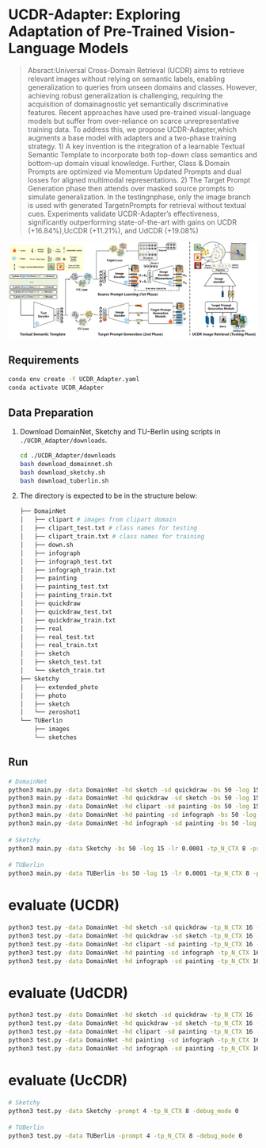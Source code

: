 # UCDR-Adapter: Exploring Adaptation of Pre-Trained Vision-Language Models

> Absract:Universal Cross-Domain Retrieval (UCDR) aims to retrieve relevant images without relying on semantic labels, enabling generalization to queries from unseen domains and classes. However, achieving robust generalization is challenging, requiring the acquisition of domainagnostic yet semantically discriminative features. Recent approaches have used pre-trained visual-language models but suffer from over-reliance on scarce unrepresentative training data. To address this, we propose UCDR-Adapter,which augments a base model with adapters and a two-phase training strategy. 1) A key invention is the integration of a learnable Textual Semantic Template to incorporate both top-down class semantics and bottom-up domain visual knowledge. Further, Class & Domain Prompts are optimized via Momentum Updated Prompts and dual losses for aligned multimodal representations. 2) The Target Prompt Generation phase then attends over masked source prompts to simulate generalization. In the testingnphase, only the image branch is used with generated TargetnPrompts for retrieval without textual cues. Experiments validate UCDR-Adapter’s effectiveness, significantly outperforming state-of-the-art with gains on UCDR (+16.84%),UcCDR (+11.21%), and UdCDR (+19.08%)


<img src="./UCDR-Adapter.jpg"/>

## Requirements

```bash
conda env create -f UCDR_Adapter.yaml
conda activate UCDR_Adapter
```

## Data Preparation

1. Download DomainNet, Sketchy and TU-Berlin using scripts in `./UCDR_Adapter/downloads`.

   ``` bash
   cd ./UCDR_Adapter/downloads
   bash download_domainnet.sh
   bash download_sketchy.sh
   bash download_tuberlin.sh
   ```

2. The directory is expected to be in the structure below:

   ```python
   ├── DomainNet
   │   ├── clipart # images from clipart domain
   │   ├── clipart_test.txt # class names for testing
   │   ├── clipart_train.txt # class names for training
   │   ├── down.sh
   │   ├── infograph
   │   ├── infograph_test.txt
   │   ├── infograph_train.txt
   │   ├── painting
   │   ├── painting_test.txt
   │   ├── painting_train.txt
   │   ├── quickdraw
   │   ├── quickdraw_test.txt
   │   ├── quickdraw_train.txt
   │   ├── real
   │   ├── real_test.txt
   │   ├── real_train.txt
   │   ├── sketch
   │   ├── sketch_test.txt
   │   └── sketch_train.txt
   ├── Sketchy
   │   ├── extended_photo
   │   ├── photo
   │   ├── sketch
   │   └── zeroshot1
   └── TUBerlin
       ├── images
       └── sketches
   ```

## Run



```bash
# DomainNet
python3 main.py -data DomainNet -hd sketch -sd quickdraw -bs 50 -log 15 -lr 0.0001 -tp_N_CTX 16 -prompt 1 -debug_mode 0 
python3 main.py -data DomainNet -hd quickdraw -sd sketch -bs 50 -log 15 -lr 0.0001 -tp_N_CTX 16 -prompt 1 -debug_mode 0 
python3 main.py -data DomainNet -hd clipart -sd painting -bs 50 -log 15 -lr 0.0001 -tp_N_CTX 16 -prompt 1 -debug_mode 0 
python3 main.py -data DomainNet -hd painting -sd infograph -bs 50 -log 15 -lr 0.0001 -tp_N_CTX 16 -prompt 1 -debug_mode 0 
python3 main.py -data DomainNet -hd infograph -sd painting -bs 50 -log 15 -lr 0.0001 -tp_N_CTX 16 -prompt 1 -debug_mode 0 

# Sketchy
python3 main.py -data Sketchy -bs 50 -log 15 -lr 0.0001 -tp_N_CTX 8 -prompt 4 -debug_mode 0 

# TUBerlin
python3 main.py -data TUBerlin -bs 50 -log 15 -lr 0.0001 -tp_N_CTX 8 -prompt 4 -debug_mode 0 
```

# evaluate (UCDR)
```bash
python3 test.py -data DomainNet -hd sketch -sd quickdraw -tp_N_CTX 16 -debug_mode 0 
python3 test.py -data DomainNet -hd quickdraw -sd sketch -tp_N_CTX 16 -debug_mode 0 
python3 test.py -data DomainNet -hd clipart -sd painting -tp_N_CTX 16 -debug_mode 0 
python3 test.py -data DomainNet -hd painting -sd infograph -tp_N_CTX 16 -debug_mode 0 
python3 test.py -data DomainNet -hd infograph -sd painting -tp_N_CTX 16 -debug_mode 0 
```

# evaluate (UdCDR)
```bash
python3 test.py -data DomainNet -hd sketch -sd quickdraw -tp_N_CTX 16 -ucddr 1 -debug_mode 0 
python3 test.py -data DomainNet -hd quickdraw -sd sketch -tp_N_CTX 16 -ucddr 1 -debug_mode 0 
python3 test.py -data DomainNet -hd clipart -sd painting -tp_N_CTX 16 -ucddr 1 -debug_mode 0 
python3 test.py -data DomainNet -hd painting -sd infograph -tp_N_CTX 16 -ucddr 1 -debug_mode 0 
python3 test.py -data DomainNet -hd infograph -sd painting -tp_N_CTX 16 -ucddr 1 -debug_mode 0 
```

# evaluate (UcCDR)
```bash
# Sketchy
python3 test.py -data Sketchy -prompt 4 -tp_N_CTX 8 -debug_mode 0 

# TUBerlin
python3 test.py -data TUBerlin -prompt 4 -tp_N_CTX 8 -debug_mode 0 
```